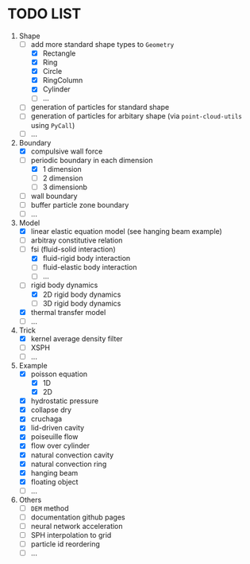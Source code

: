 # TODO LIST

1. Shape
    - [ ] add more standard shape types to `Geometry`
        - [x] Rectangle
        - [x] Ring
        - [x] Circle
        - [x] RingColumn
        - [x] Cylinder
        - [ ] ...
    - [ ] generation of particles for standard shape
    - [ ] generation of particles for arbitary shape (via `point-cloud-utils` using `PyCall`)
    - [ ] ...
2. Boundary
    - [x] compulsive wall force
    - [ ] periodic boundary in each dimension
        - [x] 1 dimension
        - [ ] 2 dimension
        - [ ] 3 dimensionb
    - [ ] wall boundary
    - [ ] buffer particle zone boundary
    - [ ] ...
3. Model
    - [x] linear elastic equation model (see hanging beam example)
    - [ ] arbitray constitutive relation
    - [ ] fsi (fluid-solid interaction)
        - [x] fluid-rigid body interaction
        - [ ] fluid-elastic body interaction
        - [ ] ...
    - [ ] rigid body dynamics
        - [x] 2D rigid body dynamics
        - [ ] 3D rigid body dynamics
    - [x] thermal transfer model
    - [ ] ...
4. Trick
    - [x] kernel average density filter
    - [ ] XSPH
    - [ ] ...
5. Example
    - [x] poisson equation
        - [x] 1D
        - [x] 2D
    - [x] hydrostatic pressure
    - [x] collapse dry
    - [x] cruchaga
    - [x] lid-driven cavity
    - [x] poiseuille flow
    - [x] flow over cylinder
    - [x] natural convection cavity
    - [x] natural convection ring
    - [x] hanging beam
    - [x] floating object
    - [ ] ...
6. Others
    - [ ] `DEM` method
    - [ ] documentation github pages
    - [ ] neural network acceleration
    - [ ] SPH interpolation to grid
    - [ ] particle id reordering
    - [ ] ...